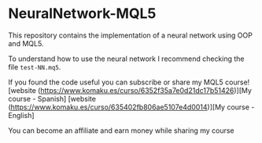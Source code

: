 # NeuralNetwork-MQL5

This repository contains the implementation of a neural network using OOP and MQL5.

To understand how to use the neural network I recommend checking the file `test-NN.mq5`.

If you found the code useful you can subscribe or share my MQL5 course!
[website (https://www.komaku.es/curso/6352f35a7e0d21dc17b51426)][My course - Spanish]
[website (https://www.komaku.es/curso/635402fb806ae5107e4d0014)][My course - English]

You can become an affiliate and earn money while sharing my course
